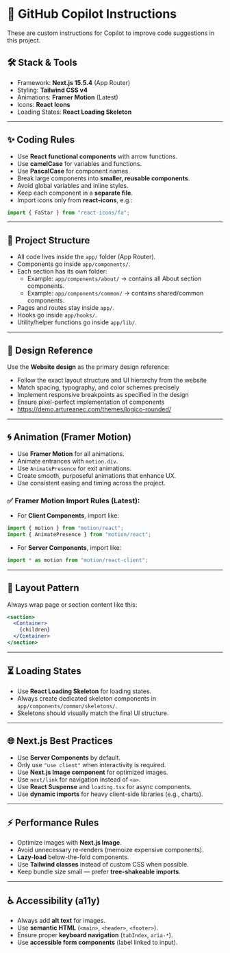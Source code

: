 # 🤖 GitHub Copilot Instructions

These are custom instructions for Copilot to improve code suggestions in this project.


## 🛠 Stack & Tools

- Framework: **Next.js 15.5.4** (App Router)
- Styling: **Tailwind CSS v4**
- Animations: **Framer Motion** (Latest)
- Icons: **React Icons**
- Loading States: **React Loading Skeleton**

---

## ✨ Coding Rules

- Use **React functional components** with arrow functions.
- Use **camelCase** for variables and functions.
- Use **PascalCase** for component names.
- Break large components into **smaller, reusable components**.
- Avoid global variables and inline styles.
- Keep each component in a **separate file**.
- Import icons only from **react-icons**, e.g.:

```js
import { FaStar } from "react-icons/fa";
```

---
## 📁 Project Structure

- All code lives inside the `app/` folder (App Router).
- Components go inside `app/components/`.
- Each section has its own folder:
  - Example: `app/components/about/` → contains all About section components.
  - Example: `app/components/common/` → contains shared/common components.
- Pages and routes stay inside `app/`.
- Hooks go inside `app/hooks/`.
- Utility/helper functions go inside `app/lib/`.

---
## 🎨 Design Reference

Use the **Website design** as the primary design reference:

- Follow the exact layout structure and UI hierarchy from the website
- Match spacing, typography, and color schemes precisely
- Implement responsive breakpoints as specified in the design
- Ensure pixel-perfect implementation of components
- https://demo.artureanec.com/themes/logico-rounded/

---

## 🌀 Animation (Framer Motion)

- Use **Framer Motion** for all animations.
- Animate entrances with `motion.div`.
- Use `AnimatePresence` for exit animations.
- Create smooth, purposeful animations that enhance UX.
- Use consistent easing and timing across the project.

### ✅ Framer Motion Import Rules (Latest):

- For **Client Components**, import like:

```js
import { motion } from "motion/react";
import { AnimatePresence } from "motion/react";
```

- For **Server Components**, import like:

```js
import * as motion from "motion/react-client";
```

---
## 📐 Layout Pattern

Always wrap page or section content like this:

```jsx
<section>
  <Container>
    {children}
  </Container>
</section>
```

---
## ⏳ Loading States

- Use **React Loading Skeleton** for loading states.
- Always create dedicated skeleton components in `app/components/common/skeletons/`.
- Skeletons should visually match the final UI structure.

---
## 🌐 Next.js Best Practices

- Use **Server Components** by default.
- Only use `"use client"` when interactivity is required.
- Use **Next.js Image component** for optimized images.
- Use `next/link` for navigation instead of `<a>`.
- Use **React Suspense** and `loading.tsx` for async components.
- Use **dynamic imports** for heavy client-side libraries (e.g., charts).

---
## ⚡ Performance Rules

- Optimize images with **Next.js Image**.
- Avoid unnecessary re-renders (memoize expensive components).
- **Lazy-load** below-the-fold components.
- Use **Tailwind classes** instead of custom CSS when possible.
- Keep bundle size small — prefer **tree-shakeable imports**.

---
## ♿ Accessibility (a11y)

- Always add **alt text** for images.
- Use **semantic HTML** (`<main>`, `<header>`, `<footer>`).
- Ensure proper **keyboard navigation** (`tabIndex`, `aria-*`).
- Use **accessible form components** (label linked to input).